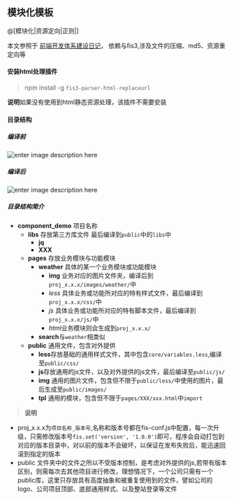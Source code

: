 ## 模块化模板
@[模块化|资源定向|正则|]

本文参照于 [前端开发体系建设日记](http://www.infoq.com/cn/articles/talk-front-end-integrated-solution-part2/)， 依赖与fis3,涉及文件的压缩、md5、资源重定向等
#### 安装html处理插件
> npm install -g `fis3-parser-html-replaceurl`

**说明**如果没有使用到html静态资源处理，该插件不需要安装

#### 目录结构
##### 编译前
![enter image description here](https://cloud.githubusercontent.com/assets/7811369/19230978/14d354c4-8f0a-11e6-9497-aa832fa91d60.png)
##### 编译后
![enter image description here](https://cloud.githubusercontent.com/assets/7811369/19230996/2ceb1fc4-8f0a-11e6-9079-e7c4dc6d5748.png)
##### 目录结构简介
- **component_demo** 项目名称
  - **libs** 存放第三方库文件 最后编译到`public`中的`libs`中
    - **jq**
    - **XXX**
  - **pages** 存放业务模块与功能模块
    - **weather** 具体的某一个业务模块或功能模块
      - **img** 业务对应的图片文件夹，编译后到`proj_x.x.x/images/weather/`中
      - *less* 具体业务或功能所对应的特有样式文件，最后编译到`proj_x.x.x/css/`中
      - *js*  具体业务或功能所对应的特有脚本文件，最后编译到`proj_x.x.x/js/`中
      - *html*业务模块则会生成到`proj_x.x.x/`
    - **search**与`weather`相类似
  - **public** 通用文件，包含对外提供
    - **less**存放基础的通用样式文件，其中包含`core/variables.less`,编译至`public/css/`
    - **js**存放通用的js文件，以及对外提供的js文件，最后编译至`public/js/`
    - **img** 通用的图片文件，包含但不限于`public/less/`中使用的图片，最后生成至`public/images/`
    - **tpl** 通用的模块，包含但不限于`pages/XXX/xxx.html`中`import`
    
> **说明**
 -  proj_x.x.x为`项目名称_版本号`,名称和版本号都在fis-conf.js中配置，每一次升级，只需修改版本号`fis.set('version', '1.0.0')`即可，程序会自动打包到对应的版本目录中，对以前的版本不会破坏，以保证在发布失败后，能迅速回滚到指定的版本
 -  public 文件夹中的文件之所以不受版本控制，是考虑对外提供的js,若带有版本区别，则需每次去其他项目进行修改，理想情况下，一个公司只需有一个public库，这里只存放具有高度抽象和被重复使用到的文件，譬如公司的logo、公司项目顶部、底部通用样式、以及整站登录等文件